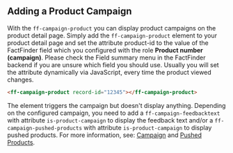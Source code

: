 ## Adding a Product Campaign
With the `ff-campaign-product` you can display product campaigns on the product detail page. Simply add the `ff-campaign-product` element to your product detail page and set the attribute product-id to the value of the FactFinder field which you configured with the role **Product number (campaign)**. Please check the Field summary menu in the FactFinder backend if you are unsure which field you should use. Usually you will set the attribute dynamically via JavaScript, every time the product viewed changes.

```html
<ff-campaign-product record-id="12345"></ff-campaign-product>
```

The element triggers the campaign but doesn't display anything. Depending on the configured campaign, you need to add a `ff-campaign-feedbacktext` with attribute `is-product-campaign` to display the feedback text and/or a `ff-campaign-pushed-products` with attribute `is-product-campaign` to display pushed products. For more information, see: [Campaign](/api/1.x/ff-campaign) and [Pushed Products](/api/1.x/ff-campaign-pushed-products).
